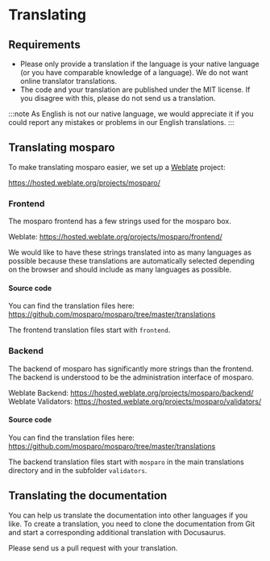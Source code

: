 # Translating

## Requirements

- Please only provide a translation if the language is your native language (or you have comparable knowledge of a language). We do not want online translator translations.
- The code and your translation are published under the MIT license. If you disagree with this, please do not send us a translation.

:::note
As English is not our native language, we would appreciate it if you could report any mistakes or problems in our English translations.
:::

## Translating mosparo

To make translating mosparo easier, we set up a [Weblate](https://weblate.org/) project:

https://hosted.weblate.org/projects/mosparo/

### Frontend

The mosparo frontend has a few strings used for the mosparo box.

Weblate: https://hosted.weblate.org/projects/mosparo/frontend/

We would like to have these strings translated into as many languages as possible because these translations are automatically selected depending on the browser and should include as many languages as possible.

#### Source code

You can find the translation files here: https://github.com/mosparo/mosparo/tree/master/translations

The frontend translation files start with `frontend`.

### Backend

The backend of mosparo has significantly more strings than the frontend. The backend is understood to be the administration interface of mosparo.

Weblate Backend: https://hosted.weblate.org/projects/mosparo/backend/ <br />
Weblate Validators: https://hosted.weblate.org/projects/mosparo/validators/

#### Source code

You can find the translation files here: https://github.com/mosparo/mosparo/tree/master/translations

The backend translation files start with `mosparo` in the main translations directory and in the subfolder `validators`.

## Translating the documentation

You can help us translate the documentation into other languages if you like. To create a translation, you need to clone the documentation from Git and start a corresponding additional translation with Docusaurus.

Please send us a pull request with your translation.

